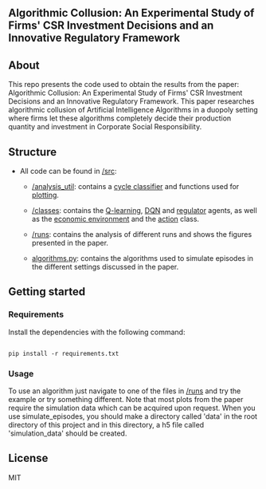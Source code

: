 ## Algorithmic Collusion: An Experimental Study of Firms' CSR Investment Decisions and an Innovative Regulatory Framework

## About
This repo presents the code used to obtain the results from the paper: Algorithmic Collusion: An Experimental Study of Firms' CSR Investment Decisions and an Innovative Regulatory Framework. This paper researches algorithmic collusion of Artificial Intelligence Algorithms in a duopoly setting where firms let these algorithms completely decide their production quantity and investment in Corporate Social Responsibility.

## Structure

* All code can be found in [/src](src):

  * [/analysis_util](src/analysis_util): contains a [cycle classifier](src/analysis_util/cylcle_classifier.py) and functions used for [plotting](src/analysis_util/visualize.py).

  * [/classes](src/classes): contains the [Q-learning](src/classes/Qlearning.py), [DQN](src/classes/DQN.py) and [regulator](src/classes/regulator.py) agents, as well as the [economic environment](src/classes/environment.py) and the [action](src/classes/action.py) class.

  * [/runs](src/runs): contains the analysis of different runs and shows the figures presented in the paper.

  * [algorithms.py](src/algorithms.py): contains the algorithms used to simulate episodes in the different settings discussed in the paper.


## Getting started
### Requirements

Install the dependencies with the following command:

```

pip install -r requirements.txt

```

### Usage
To use an algorithm just navigate to one of the files in [/runs](src/runs) and try the example or try something different. Note that most plots from the paper require the simulation data which can be acquired upon request. When you use simulate_episodes, you should make a directory called 'data' in the root directory of this project and in this directory, a h5 file called 'simulation_data' should be created.


## License
MIT   
